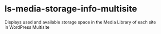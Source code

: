 # ls-media-storage-info-multisite
Displays used and available storage space in the Media Library of each site in WordPress Multisite

